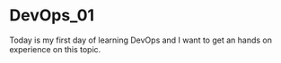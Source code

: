 # DevOps_01
Today is my first day of learning DevOps and I want to get an hands on experience on this topic.
